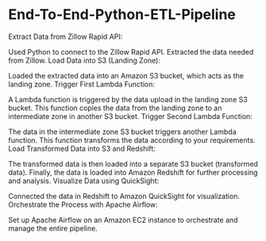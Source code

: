# End-To-End-Python-ETL-Pipeline
Extract Data from Zillow Rapid API:

Used Python to connect to the Zillow Rapid API.
Extracted the data needed from Zillow.
Load Data into S3 (Landing Zone):

Loaded the extracted data into an Amazon S3 bucket, which acts as the landing zone.
Trigger First Lambda Function:

A Lambda function is triggered by the data upload in the landing zone S3 bucket.
This function copies the data from the landing zone to an intermediate zone in another S3 bucket.
Trigger Second Lambda Function:

The data in the intermediate zone S3 bucket triggers another Lambda function.
This function transforms the data according to your requirements.
Load Transformed Data into S3 and Redshift:

The transformed data is then loaded into a separate S3 bucket (transformed data).
Finally, the data is loaded into Amazon Redshift for further processing and analysis.
Visualize Data using QuickSight:

Connected the data in Redshift to Amazon QuickSight for visualization.
Orchestrate the Process with Apache Airflow:

Set up Apache Airflow on an Amazon EC2 instance to orchestrate and manage the entire pipeline.
